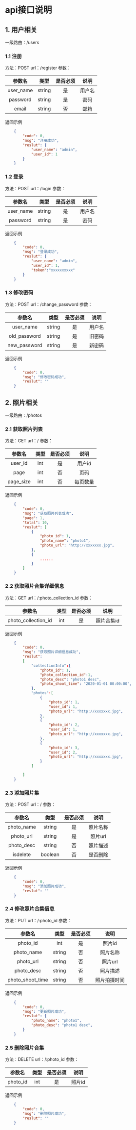 # api接口说明

## 1. 用户相关
一级路由：/users

### 1.1 注册
方法：POST
url：/register
参数：

| 参数名 | 类型 | 是否必须 | 说明 |
| :----: | :----: | :----: | :----: |
| user_name | string | 是 | 用户名 | 
| password | string | 是 | 密码 |
| email | string | 否 | 邮箱 |


返回示例

```json
    {
        "code": 0,
        "msg": "注册成功",
        "reslut": {
            "user_name": "admin",
            "user_id": 1
        }
    }
```

### 1.2 登录
方法：POST
url：/login
参数：

| 参数名 | 类型 | 是否必须 | 说明 |
| :----: | :----: | :----: | :----: |    
| user_name | string | 是 | 用户名 | 
| password | string | 是 | 密码 |

返回示例

```json
    {
        "code": 0,
        "msg": "登录成功",
        "reslut": {
            "user_name": "admin",
            "user_id": 1,
            "token":"xxxxxxxxxx"
        }
    }
```

### 1.3 修改密码
方法：POST
url：/change_password
参数：

| 参数名 | 类型 | 是否必须 | 说明 |
| :----: | :----: | :----: | :----: |    
| user_name | string | 是 | 用户名 | 
| old_password | string | 是 | 旧密码 | 
| new_password | string | 是 | 新密码 |

返回示例

```json
    {
        "code": 0,
        "msg": "修改密码成功",
        "reslut": ""
    }
```

## 2. 照片相关
一级路由：/photos

### 2.1 获取照片列表
方法：GET
url：/
参数：

| 参数名 | 类型 | 是否必须 | 说明 |
| :----: | :----: | :----: | :----: |    
| user_id | int | 是 | 用户id | 
| page | int | 否 | 页码 | 
| page_size | int | 否 | 每页数量 |

返回示例

```json
    {
        "code": 0, 
        "msg": "获取照片列表成功",
        "page": 1,
        "total": 10,
        "reslut": [
            {
                "photo_id": 1,
                "photo_name": "photo1",
                "photo_url": "http://xxxxxxx.jpg",
            },
            {
                ......
            }
        ]
    }
```

### 2.2 获取照片合集详细信息
方法：GET
url：/:photo_collection_id
参数：  

| 参数名 | 类型 | 是否必须 | 说明 |
| :----: | :----: | :----: | :----: |    
| photo_collection_id | int | 是 | 照片合集id | 

返回示例    

```json
    {
        "code": 0,
        "msg": "获取照片详细信息成功",
        "reslut": 
        [
            "collectionInfo":{
                "photo_id": 1,
                "photo_collection_id":1,
                "photo_desc": "photo1 desc",
                "photo_shoot_time": "2020-01-01 00:00:00",
            },
            "photos":[
                {
                    "photo_id": 1,
                    "user_id": 1,
                    "photo_url": "http://xxxxxxx.jpg",
                },
                {
                    "photo_id": 2,
                    "user_id": 1,
                    "photo_url": "http://xxxxxxx.jpg",
                },
                {
                    "photo_id": 3,
                    "user_id": 2,
                    "photo_url": "http://xxxxxxx.jpg",
                }    
            ]

        ]     
    }
```

### 2.3 添加照片集
方法：POST
url：/
参数：

| 参数名 | 类型 | 是否必须 | 说明 | 
| :----: | :----: | :----: | :----: |    
| photo_name | string | 是 | 照片名称 |
| photo_url | string | 是 | 照片url |
| photo_desc | string | 否 | 照片描述 |
| isdelete | boolean | 否 | 是否删除 |

返回示例    

```json
    {
        "code": 0,
        "msg": "添加照片成功",
        "reslut": ""
    }
```

### 2.4 修改照片合集信息
方法：PUT
url：/:photo_id
参数：

| 参数名 | 类型 | 是否必须 | 说明 |
| :----: | :----: | :----: | :----: |    
| photo_id | int | 是 | 照片id |
| photo_name | string | 否 | 照片名称 | 
| photo_url | string | 否 | 照片url |
| photo_desc | string | 否 | 照片描述 |
| photo_shoot_time | string | 否 | 照片拍摄时间 |

返回示例
```json
    {
        "code": 0,
        "msg": "更新照片成功",
        "reslut": {
            "photo_name": "photo1",
            "photo_desc": "photo1 desc",
        }
    }
```

### 2.5 删除照片合集
方法：DELETE
url：/:photo_id
参数：

| 参数名 | 类型 | 是否必须 | 说明 |
| :----: | :----: | :----: | :----: |
| photo_id | int | 是 | 照片id |

返回示例
```json
    {
        "code": 0,
        "msg": "删除照片成功",
        "reslut": ""
    }
```